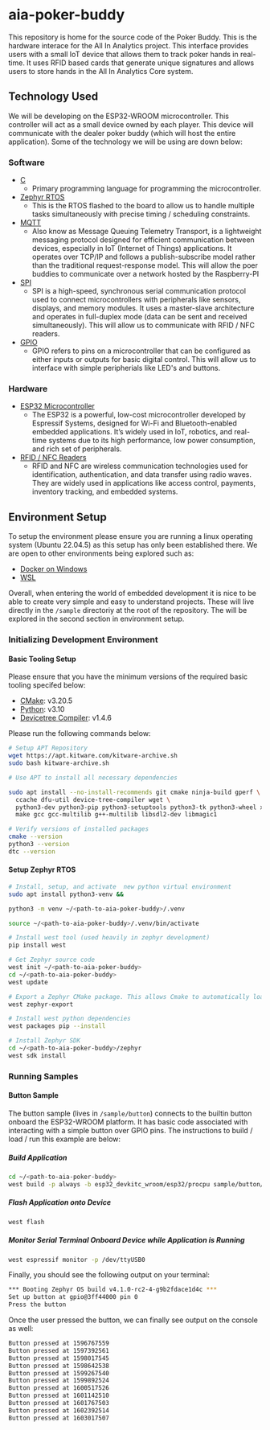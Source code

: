 # aia-poker-buddy
This repository is home for the source code of the Poker Buddy. This is the hardware interace for the All In Analytics project. This interface provides users with a small IoT device that allows them to track poker hands in real-time. It uses RFID based cards that generate unique signatures and allows users to store hands in the All In Analytics Core system.

## Technology Used

We will be developing on the ESP32-WROOM microcontroller. This controller will act as a small device owned by each player. This device will communicate with the dealer poker buddy (which will host the entire application). Some of the technology we will be using are down below:

### Software

- [C](https://en.wikipedia.org/wiki/C_(programming_language))
    - Primary programming language for programming the microcontroller.
- [Zephyr RTOS](https://www.zephyrproject.org/)
    - This is the RTOS flashed to the board to allow us to handle multiple tasks simultaneously with precise timing / scheduling constraints.
- [MQTT](https://mqtt.org/)
    - Also know as Message Queuing Telemetry Transport, is a lightweight messaging protocol designed for efficient communication between devices, especially in IoT (Internet of Things) applications. It operates over TCP/IP and follows a publish-subscribe model rather than the traditional request-response model. This will allow the poer buddies to communicate over a network hosted by the Raspberry-PI
- [SPI](https://en.wikipedia.org/wiki/Serial_Peripheral_Interface)
    - SPI is a high-speed, synchronous serial communication protocol used to connect microcontrollers with peripherals like sensors, displays, and memory modules. It uses a master-slave architecture and operates in full-duplex mode (data can be sent and received simultaneously). This will allow us to communicate with RFID / NFC readers.
- [GPIO](https://en.wikipedia.org/wiki/General-purpose_input/output)
    - GPIO refers to pins on a microcontroller that can be configured as either inputs or outputs for basic digital control. This will allow us to interface with simple peripherials like LED's and buttons.

### Hardware

- [ESP32 Microcontroller](https://www.espressif.com/en/products/modules/esp32)
    - The ESP32 is a powerful, low-cost microcontroller developed by Espressif Systems, designed for Wi-Fi and Bluetooth-enabled embedded applications. It’s widely used in IoT, robotics, and real-time systems due to its high performance, low power consumption, and rich set of peripherals.
- [RFID / NFC Readers](https://en.wikipedia.org/wiki/Near-field_communication)
    - RFID and NFC are wireless communication technologies used for identification, authentication, and data transfer using radio waves. They are widely used in applications like access control, payments, inventory tracking, and embedded systems.


## Environment Setup

To setup the environment please ensure you are running a linux operating system (Ubuntu 22.04.5) as this setup has only been established there. We are open to other environments being explored such as:

- [Docker on Windows](https://github.com/thistletech/esp32-devenvs)
- [WSL](https://www.instructables.com/ESP32-Development-on-Windows-Subsystem-for-Linux/)

Overall, when entering the world of embedded development it is nice to be able to create very simple and easy to understand projects. These will live directly in the `/sample` directoriy at the root of the repository. The will be explored in the second section in environment setup.

### Initializing Development Environment

#### Basic Tooling Setup

Please ensure that you have the minimum versions of the required basic tooling specifed below:

- [CMake](https://cmake.org/): v3.20.5
- [Python](https://www.python.org/): v3.10
- [Devicetree Compiler](https://www.devicetree.org/): v1.4.6

Please run the following commands below:

```bash
# Setup APT Repository 
wget https://apt.kitware.com/kitware-archive.sh
sudo bash kitware-archive.sh
```

```bash
# Use APT to install all necessary dependencies 

sudo apt install --no-install-recommends git cmake ninja-build gperf \
  ccache dfu-util device-tree-compiler wget \
  python3-dev python3-pip python3-setuptools python3-tk python3-wheel xz-utils file \
  make gcc gcc-multilib g++-multilib libsdl2-dev libmagic1
```

```bash
# Verify versions of installed packages
cmake --version
python3 --version
dtc --version
```

#### Setup Zephyr RTOS

```bash
# Install, setup, and activate  new python virtual environment
sudo apt install python3-venv &&

python3 -m venv ~/<path-to-aia-poker-buddy>/.venv

source ~/<path-to-aia-poker-buddy>/.venv/bin/activate
```

```bash
# Install west tool (used heavily in zephyr development)
pip install west
```

```bash
# Get Zephyr source code
west init ~/<path-to-aia-poker-buddy>
cd ~/<path-to-aia-poker-buddy>
west update
```

```bash
# Export a Zephyr CMake package. This allows Cmake to automatically load boilerplat code required for building Zephyr applications
west zephyr-export
```

```bash
# Install west python dependencies
west packages pip --install
```

```bash
# Install Zephyr SDK 
cd ~/<path-to-aia-poker-buddy>/zephyr
west sdk install
```

### Running Samples

#### Button Sample

The button sample (lives in `/sample/button`) connects to the builtin button onboard the ESP32-WROOM platform. It has basic code associated with interacting with a simple button over GPIO pins. The instructions to build / load / run this example are below:

##### Build Application

```bash
cd ~/<path-to-aia-poker-buddy>
west build -p always -b esp32_devkitc_wroom/esp32/procpu sample/button/
```

##### Flash Application onto Device

```bash
west flash
```

##### Monitor Serial Terminal Onboard Device while Application is Running

```bash 
west espressif monitor -p /dev/ttyUSB0
```

Finally, you should see the following output on your terminal:

```bash
*** Booting Zephyr OS build v4.1.0-rc2-4-g9b2fdace1d4c ***
Set up button at gpio@3ff44000 pin 0
Press the button
```

Once the user pressed the button, we can finally see output on the console as well:

```bash
Button pressed at 1596767559
Button pressed at 1597392561
Button pressed at 1598017545
Button pressed at 1598642538
Button pressed at 1599267540
Button pressed at 1599892524
Button pressed at 1600517526
Button pressed at 1601142510
Button pressed at 1601767503
Button pressed at 1602392514
Button pressed at 1603017507
```
